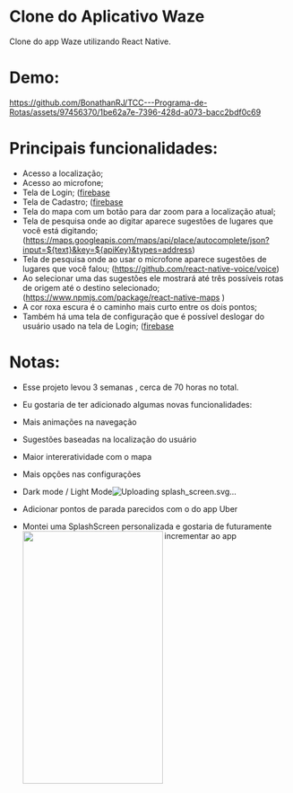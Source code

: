 
# Clone do Aplicativo Waze
Clone do app Waze utilizando React Native.

# Demo:
https://github.com/BonathanRJ/TCC---Programa-de-Rotas/assets/97456370/1be62a7e-7396-428d-a073-bacc2bdf0c69

# Principais funcionalidades:
- Acesso a localização;
- Acesso ao microfone;
- Tela de Login; ([firebase](https://rnfirebase.io)
- Tela de Cadastro; ([firebase](https://rnfirebase.io)
- Tela do mapa com um botão para dar zoom para a localização atual; 
- Tela de pesquisa onde ao digitar aparece sugestões de lugares que você está digitando; (https://maps.googleapis.com/maps/api/place/autocomplete/json?input=${text}&key=${apiKey}&types=address)
- Tela de pesquisa onde ao usar o microfone aparece sugestões de lugares que você falou; (https://github.com/react-native-voice/voice)
- Ao selecionar uma das sugestões ele mostrará até três possíveis rotas de origem até o destino selecionado; (https://www.npmjs.com/package/react-native-maps )
- A cor roxa escura é o caminho mais curto entre os dois pontos; 
- Também há uma tela de configuração que é possível deslogar do usuário usado na tela de Login; ([firebase](https://rnfirebase.io)

# Notas:
- Esse projeto levou 3 semanas , cerca de 70 horas no total.
- Eu gostaria de ter adicionado algumas novas funcionalidades:
- Mais animações na navegação
- Sugestões baseadas na localização do usuário
- Maior intereratividade com o mapa
- Mais opções nas configurações
- Dark mode / Light Mode![Uploading splash_screen.svg…]()

- Adicionar pontos de parada parecidos com o do app Uber
- Montei uma SplashScreen personalizada e gostaria de futuramente incrementar ao app
<img align="left" height="450" width="250"
src="https://github.com/BonathanRJ/TCC---Programa-de-Rotas/assets/97456370/c9d47fa7-b49f-457d-b50b-740c916a6e23"
/>



